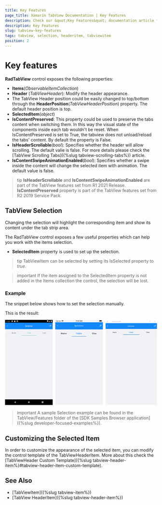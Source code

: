 ```yaml
---
title: Key Features
page_title: Xamarin TabView Documentation | Key Features
description: Check our &quot;Key Features&quot; documentation article for Telerik TabView for Xamarin control.
description: Key Features
slug: tabview-key-features
tags: tabview, selection, headeritem, tabviewitem
position: 2
---
```


# Key features

**RadTabView** control exposes the following properties:

* **Items**(*ObservableItemCollection<TabViewItem>*)
* **Header** (*TabViewHeader*): Modify the header appearance.
* The TabView Header position could be easily changed to top/bottom through the **HeaderPosition**(*TabViewHeaderPosition*) property. The default header position is top. 
* **SelectedItem**(*object*)
* **IsContentPreserved**: This property could be used to preserve the tabs content when switching them. In this way the visual state of the components inside each tab wouldn't be reset. When IsContentPreserved is set to True, the tabview does not unload/reload the tabs' content. By default the property is False.
* **IsHeaderScrollable**(*bool*): Specifies whether the header will allow scrolling. The default valie is false. For more details please check the [TabView Scrolling Tabs]({%slug tabview-scrolling-tabs%}) article.
* **IsContentSwipeAnimationEnabled**(*bool*): Specifies whether a swipe inside the content will change the selected item with animation. The default value is false.

>tip **IsHeaderScrollable** and **IsContentSwipeAnimationEnabled** are part of the TabView features set from R1 2021 Release. **IsContentPreserved** property is part of the TabView features set from R2 2019 Service Pack.

## TabView Selection

Changing the selection will highlight the corresponding item and show its content under the tab strip area.

The RadTabView control exposes a few useful properties which can help you work with the items selection.

* **SelectedItem** property is used to set up the selection.

>tip TabViewItem can be selected by setting its IsSelected property to *true*.

>important If the item assigned to the SelectedItem property is not added in the Items collection the control, the selection will be lost.

### Example

The snippet below shows how to set the selection manually.

<snippet id='tabview-features-selection-csharp'/>

This is the result:

![TabView Selection](images/tabview-selection.png "TabView Selection")

>important A sample Selection example can be found in the TabView/Features folder of the [SDK Samples Browser application]({%slug developer-focused-examples%}).

## Customizing the Selected Item

In order to customize the appearance of the selected item, you can modify the control template of the TabViewHeaderItem. More about this check the [TabViewHeader Custom Template]({%slug tabview-header-item%}#tabview-header-item-custom-template).

## See Also

- [TabViewItem]({%slug tabview-item%})
- [TabView HeaderItem]({%slug tabview-header-item%})
